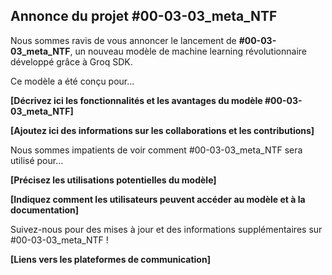 ##  Annonce du projet #00-03-03_meta_NTF  ##

Nous sommes ravis de vous annoncer le lancement de **#00-03-03_meta_NTF**, un nouveau modèle de machine learning révolutionnaire développé grâce à Groq SDK. 

Ce modèle a été conçu pour... 

**[Décrivez ici les fonctionnalités et les avantages du modèle #00-03-03_meta_NTF]**

**[Ajoutez ici des informations sur les collaborations et les contributions]**

Nous sommes impatients de voir comment #00-03-03_meta_NTF sera utilisé pour... 

**[Précisez les utilisations potentielles du modèle]**

**[Indiquez comment les utilisateurs peuvent accéder au modèle et à la documentation]**

Suivez-nous pour des mises à jour et des informations supplémentaires sur #00-03-03_meta_NTF ! 

**[Liens vers les plateformes de communication]**


